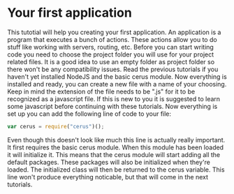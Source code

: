 # Your first application
This tutotial will help you creating your first application. An application is a program that executes a bunch of actions. These actions allow you to do stuff like working with servers, routing, etc. Before you can start writing code you need to choose the project folder you will use for your project related files. It is a good idea to use an empty folder as project folder so there won't be any compatibility issues. Read the previous tutorials if you haven't yet installed NodeJS and the basic cerus module. Now everything is installed and ready, you can create a new file with a name of your choosing. Keep in mind the extension of the file needs to be ".js" for it to be recognized as a javascript file. If this is new to you it is suggested to learn some javascript before continuing with these tutorials. 
Now everything is set up you can add the following line of code to your file:
```javascript
var cerus = require("cerus")();
```
Even though this doesn't look like much this line is actually really important. It first requires the basic cerus module. When this module has been loaded it will initialize it. This means that the cerus module will start adding all the default packages. These packages will also be initialized when they're loaded. The initialized class will then be returned to the cerus variable. This line won't produce everything noticable, but that will come in the next tutorials.